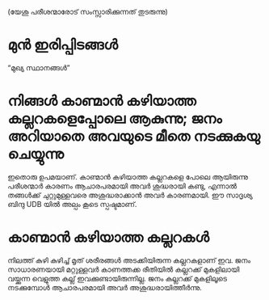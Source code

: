 (യേശു പരീശന്മാരോട് സംസ്സാരിക്കുന്നത് തുടരുന്നു)
# മുൻ ഇരിപ്പിടങ്ങൾ
“മുഖ്യ സ്ഥാനങ്ങൾ”
# നിങ്ങൾ കാണ്മാൻ കഴിയാത്ത കല്ലറകളെപ്പോലെ ആകുന്നു; ജനം അറിയാതെ അവയുടെ മീതെ നടക്കുകയു ചെയ്യുന്നു
ഇതൊരു ഉപമയാണ്. കാണ്മാൻ കഴിയാത്ത കല്ലറകളെ പോലെ ആയിരുന്നു പരീശന്മാർ കാരണം ആചാരപരമായി അവർ ശുദ്ധരായി കണ്ടു, എന്നാൽ തങ്ങൾക്ക് ചുറ്റുമുള്ളവരെ അശുദ്ധരാക്കാൻ അവർ കാരണമായി. ഈ സാദൃശ്യ ബിന്ദു UDB യിൽ അല്പം കൂടെ സ്പഷ്ടമാണ്. 
# കാണ്മാൻ കഴിയാത്ത കല്ലറകൾ
നിലത്ത് കുഴി കുഴിച്ച് മൃത് ശരീരങ്ങൾ അടക്കിയിരുന്ന കല്ലറകളാണ് ഇവ. ജനം സാധാരണയായി മറ്റുള്ളവർ കാണത്തക്ക രീതിയിൽ കല്ലറക്ക് മുകളിലായി വയ്ക്കുന്ന വെളുത്ത കല്ല് ഇവക്കുണ്ടായിരുന്നില്ല. ജനം കല്ലറക്ക് മുകളിലൂടെ നടക്കുമ്പോൾ ആചാരപരമായി അവർ അശുദ്ധരായിത്തീർന്നു.
